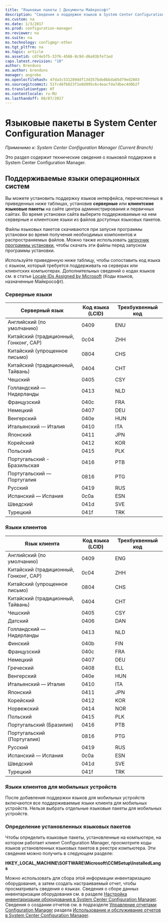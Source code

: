 ```yaml
---
title: "Языковые пакеты | Документы Майкрософт"
description: "Сведения о поддержке языков в System Center Configuration Manager."
ms.custom: na
ms.date: 1/3/2017
ms.prod: configuration-manager
ms.reviewer: na
ms.suite: na
ms.technology: configmgr-other
ms.tgt_pltfrm: na
ms.topic: article
ms.assetid: cd74e5f5-33f6-4566-8c9d-d6a93bfe71ed
caps.latest.revision: "10"
author: Brenduns
ms.author: brenduns
manager: angrobe
ms.openlocfilehash: 47da3c531289ddf13d357bde8bbda85d79ed2803
ms.sourcegitcommit: 51fc48fb023f1e8d995c6c4eacfda7dbec4d0b2f
ms.translationtype: HT
ms.contentlocale: ru-RU
ms.lasthandoff: 08/07/2017
---
```

# <a name="language-packs-in-system-center-configuration-manager"></a>Языковые пакеты в System Center Configuration Manager

*Применимо к: System Center Configuration Manager (Current Branch)*

Это раздел содержит технические сведения о языковой поддержке в System Center Configuration Manager.  

## <a name="BKMK_SupLanguagePacks"></a> Поддерживаемые языки операционных систем  
 Вы можете установить поддержку языков интерфейса, перечисленных в приведенных ниже таблицах, установив **серверные** или **клиентские языковые пакеты** на сайте центра администрирования и первичных сайтах. Во время установки сайта выберите поддерживаемые на нем серверные и клиентские языки из файлов доступных языковых пакетов.

 Файлы языковых пакетов скачиваются при запуске программы установки во время получения необходимых компонентов и распространяемых файлов. Можно также использовать [загрузчик программы установки](setup-downloader.md), чтобы скачать эти файлы перед запуском программы установки.   

 Используйте приведенную ниже таблицу, чтобы сопоставить код языка с языком, который требуется поддерживать на серверах или клиентских компьютерах. Дополнительных сведений о кодах языков см. в статье [Locale IDs Assigned by Microsoft](http://go.microsoft.com/fwlink/p/?LinkId=252609) (Коды языков, назначенные Майкрософт).  

### <a name="server-languages"></a>Серверные языки  

|Серверный язык|Код языка (LCID)|Трехбуквенный код|  
|---------------------|------------------------|-----------------------|  
|Английский (по умолчанию)|0409|ENU|  
|Китайский (традиционный, Гонконг, САР)|0c04|ZHH|  
|Китайский (упрощенное письмо)|0804|CHS|  
|Китайский (традиционный, Тайвань)|0404|CHT|  
|Чешский|0405|CSY|  
|Голландский — Нидерланды|0413|NLD|  
|Французский|040c|FRA|  
|Немецкий|0407|DEU|  
|Венгерский|040e|HUN|  
|Итальянский — Италия|0410|ITA|  
|Японский|0411|JPN|  
|Корейский|0412|KOR|  
|Польский|0415|PLK|  
|Португальский - Бразильская|0416|PTB|  
|Португальский — Португалия|0816|PTG|  
|Русский|0419|RUS|  
|Испанский — Испания|0c0a|ESN|  
|Шведский|041d|SVE|  
|Турецкий|041f|TRK|  

### <a name="client-languages"></a>Языки клиентов  

|Язык клиента|Код языка (LCID)|Трехбуквенный код|  
|---------------------|------------------------|-----------------------|  
|Английский (по умолчанию)|0409|ENG|  
|Китайский (традиционный, Гонконг, САР)|0c04|ZHH|  
|Китайский (упрощенное письмо)|0804|CHS|  
|Китайский (традиционный, Тайвань)|0404|CHT|  
|Чешский|0405|CSY|  
|Датский|0406|DAN|  
|Голландский — Нидерланды|0413|NLD|  
|Финский|040b|FIN|  
|Французский|040c|FRA|  
|Немецкий|0407|DEU|  
|Греческий|0408|ELL|  
|Венгерский|040e|HUN|  
|Итальянский — Италия|0410|ITA|  
|Японский|0411|JPN|  
|Корейский|0412|KOR|  
|Норвежский|0414|NOR|  
|Польский|0415|PLK|  
|Португальский (Бразилия)|0416|PTB|  
|Португальский (Португалия)|0816|PTG|  
|Русский|0419|RUS|  
|Испанский — Испания|0c0a|ESN|  
|Шведский|041d|SVE|  
|Турецкий|041f|TRK|  

### <a name="mobile-device-client-languages"></a>Языки клиентов для мобильных устройств  
 После добавления поддержки языков для мобильных устройств включаются все поддерживаемые языки клиента для мобильных устройств. Нельзя выбрать отдельные языковые пакеты для мобильных устройств.  

### <a name="identify-installed-language-packs"></a>Определение установленных языковых пакетов  
Чтобы определить языковые пакеты, установленные на компьютере, на котором работает клиент Configuration Manager, просмотрите коды языков установленных языковых пакетов в реестре компьютера. Эти сведения можно получить в следующем разделе:

 **HKEY_LOCAL_MACHINE\SOFTWARE\Microsoft\CCMSetup\InstalledLangs**  

Можно использовать для сбора этой информации инвентаризацию оборудования, а затем создать настраиваемый отчет, чтобы просматривать сведения о языках. Сведения о сборе данных инвентаризации оборудования см. в разделе [Настройка инвентаризации оборудования в System Center Configuration Manager](../../../../core/clients/manage/inventory/configure-hardware-inventory.md). Сведения о создании отчетов см. в подразделе [Управление отчетами Configuration Manager](../../../../core/servers/manage/operations-and-maintenance-for-reporting.md#BKMK_ManageReports) раздела [Использование и обслуживание отчетов в System Center Configuration Manager](../../../../core/servers/manage/operations-and-maintenance-for-reporting.md).  
